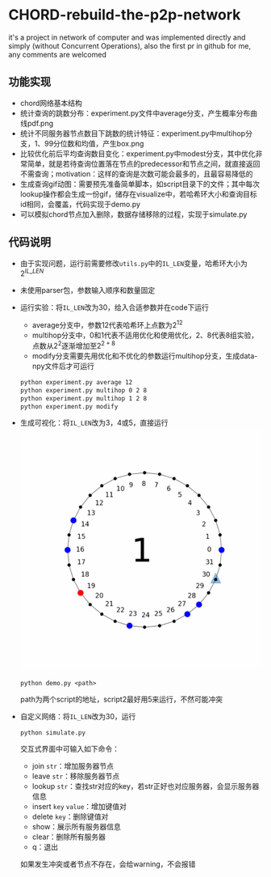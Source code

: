 # CHORD-rebuild-the-p2p-network
it's a project in network of computer and was implemented directly and simply (without Concurrent Operations), also the first pr in github for me, any comments are welcomed

## 功能实现

+ chord网络基本结构
+ 统计查询的跳数分布：experiment.py文件中average分支，产生概率分布曲线pdf.png
+ 统计不同服务器节点数目下跳数的统计特征：experiment.py中multihop分支，1、99分位数和均值，产生box.png
+ 比较优化前后平均查询数目变化：experiment.py中modest分支，其中优化非常简单，就是若待查询位置落在节点的predecessor和节点之间，就直接返回不需查询；motivation：这样的查询是次数可能会最多的，且最容易降低的
+ 生成查询gif动图：需要预先准备简单脚本，如script目录下的文件；其中每次lookup操作都会生成一份gif，储存在visualize中，若哈希环大小和查询目标id相同，会覆盖，代码实现于demo.py
+ 可以模拟chord节点加入删除，数据存储移除的过程，实现于simulate.py

## 代码说明

+ 由于实现问题，运行前需要修改`utils.py`中的`IL_LEN`变量，哈希环大小为$2^{IL\_LEN}$
+ 未使用parser包，参数输入顺序和数量固定
+ 运行实验：将`IL_LEN`改为30，给入合适参数并在code下运行
  + average分支中，参数12代表哈希环上点数为$2^{12}$
  + multihop分支中，0和1代表不适用优化和使用优化，2、8代表8组实验，点数从$2^{2}$逐渐增加至$2^{2+8}$
  + modify分支需要先用优化和不优化的参数运行multihop分支，生成data-npy文件后才可运行

  ```
  python experiment.py average 12
  python experiment.py multihop 0 2 8
  python experiment.py multihop 1 2 8
  python experiment.py modify
  ```
+ 生成可视化：将`IL_LEN`改为3，4或5，直接运行![示例](https://github.com/zaglc/CHORD-rebuild-the-p2p-network/blob/main/visualize/5_lookup_30/total.gif)
  ```
  python demo.py <path>
  ```
  path为两个script的地址，script2最好用5来运行，不然可能冲突
+ 自定义网络：将`IL_LEN`改为30，运行
  ```
  python simulate.py
  ```
  交互式界面中可输入如下命令：
  + join `str`：增加服务器节点
  + leave `str`：移除服务器节点
  + lookup `str`：查找str对应的key，若str正好也对应服务器，会显示服务器信息
  + insert `key` `value`：增加键值对
  + delete `key`：删除键值对
  + show：展示所有服务器信息
  + clear：删除所有服务器
  + q：退出
  
  如果发生冲突或者节点不存在，会给warning，不会报错
